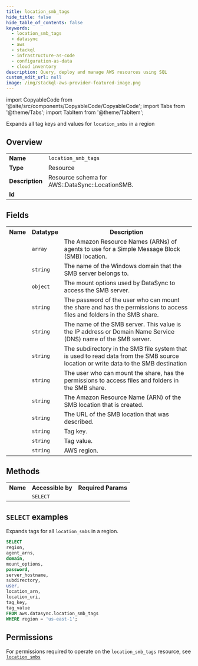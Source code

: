 ```yaml
---
title: location_smb_tags
hide_title: false
hide_table_of_contents: false
keywords:
  - location_smb_tags
  - datasync
  - aws
  - stackql
  - infrastructure-as-code
  - configuration-as-data
  - cloud inventory
description: Query, deploy and manage AWS resources using SQL
custom_edit_url: null
image: /img/stackql-aws-provider-featured-image.png
---
```


import CopyableCode from '@site/src/components/CopyableCode/CopyableCode';
import Tabs from '@theme/Tabs';
import TabItem from '@theme/TabItem';

Expands all tag keys and values for <code>location_smbs</code> in a region

## Overview
<table>
<tbody>
<tr><td><b>Name</b></td><td><code>location_smb_tags</code></td></tr>
<tr><td><b>Type</b></td><td>Resource</td></tr>
<tr><td><b>Description</b></td><td>Resource schema for AWS::DataSync::LocationSMB.</td></tr>
<tr><td><b>Id</b></td><td><CopyableCode code="aws.datasync.location_smb_tags" /></td></tr>
</tbody>
</table>

## Fields
<table>
<tbody>
<tr><th>Name</th><th>Datatype</th><th>Description</th></tr><tr><td><CopyableCode code="agent_arns" /></td><td><code>array</code></td><td>The Amazon Resource Names (ARNs) of agents to use for a Simple Message Block (SMB) location.</td></tr>
<tr><td><CopyableCode code="domain" /></td><td><code>string</code></td><td>The name of the Windows domain that the SMB server belongs to.</td></tr>
<tr><td><CopyableCode code="mount_options" /></td><td><code>object</code></td><td>The mount options used by DataSync to access the SMB server.</td></tr>
<tr><td><CopyableCode code="password" /></td><td><code>string</code></td><td>The password of the user who can mount the share and has the permissions to access files and folders in the SMB share.</td></tr>
<tr><td><CopyableCode code="server_hostname" /></td><td><code>string</code></td><td>The name of the SMB server. This value is the IP address or Domain Name Service (DNS) name of the SMB server.</td></tr>
<tr><td><CopyableCode code="subdirectory" /></td><td><code>string</code></td><td>The subdirectory in the SMB file system that is used to read data from the SMB source location or write data to the SMB destination</td></tr>
<tr><td><CopyableCode code="user" /></td><td><code>string</code></td><td>The user who can mount the share, has the permissions to access files and folders in the SMB share.</td></tr>
<tr><td><CopyableCode code="location_arn" /></td><td><code>string</code></td><td>The Amazon Resource Name (ARN) of the SMB location that is created.</td></tr>
<tr><td><CopyableCode code="location_uri" /></td><td><code>string</code></td><td>The URL of the SMB location that was described.</td></tr>
<tr><td><CopyableCode code="tag_key" /></td><td><code>string</code></td><td>Tag key.</td></tr>
<tr><td><CopyableCode code="tag_value" /></td><td><code>string</code></td><td>Tag value.</td></tr>
<tr><td><CopyableCode code="region" /></td><td><code>string</code></td><td>AWS region.</td></tr>
</tbody>
</table>

## Methods

<table>
<tbody>
  <tr>
    <th>Name</th>
    <th>Accessible by</th>
    <th>Required Params</th>
  </tr>
  <tr>
    <td><CopyableCode code="list_resources" /></td>
    <td><code>SELECT</code></td>
    <td><CopyableCode code="region" /></td>
  </tr>
</tbody>
</table>

## `SELECT` examples
Expands tags for all <code>location_smbs</code> in a region.
```sql
SELECT
region,
agent_arns,
domain,
mount_options,
password,
server_hostname,
subdirectory,
user,
location_arn,
location_uri,
tag_key,
tag_value
FROM aws.datasync.location_smb_tags
WHERE region = 'us-east-1';
```


## Permissions

For permissions required to operate on the <code>location_smb_tags</code> resource, see <a href="/services/datasync/location_smbs/#permissions"><code>location_smbs</code></a>

